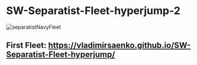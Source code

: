 # SW-Separatist-Fleet-hyperjump-2

![separatistNavyFleet](https://user-images.githubusercontent.com/56477695/149335070-b7b804d6-9830-4327-93be-d9a1ebb389be.jpg)

## First Fleet: https://vladimirsaenko.github.io/SW-Separatist-Fleet-hyperjump/ 
